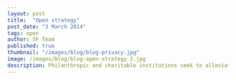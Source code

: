 ```yaml
---
layout: post
title:  "Open strategy"
post_date: "3 March 2014"
tags: open
author: SF Team
published: true
thumbnail: "/images/blog/blog-privacy.jpg"
image: /images/blog/blog-open-strategy 2.jpg
description: Philanthropic and charitable institutions seek to alleviate and solve social problems. It is private practice for....
---
```


